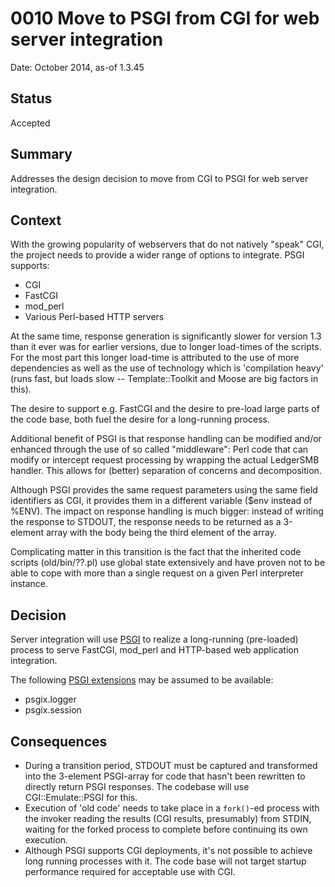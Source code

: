 # 0010 Move to PSGI from CGI for web server integration

Date: October 2014, as-of 1.3.45

## Status

Accepted

## Summary

Addresses the design decision to move from CGI to PSGI for web server
integration.

## Context

With the growing popularity of webservers that do not natively "speak"
CGI, the project needs to provide a wider range of options to integrate.
PSGI supports:

 * CGI
 * FastCGI
 * mod_perl
 * Various Perl-based HTTP servers

At the same time, response generation is significantly slower for version
1.3 than it ever was for earlier versions, due to longer load-times of the
scripts.  For the most part this longer load-time is attributed to the use
of more dependencies as well as the use of technology which is 'compilation
heavy' (runs fast, but loads slow -- Template::Toolkit and Moose are big
factors in this).

The desire to support e.g. FastCGI and the desire to pre-load large parts
of the code base, both fuel the desire for a long-running process.

Additional benefit of PSGI is that response handling can be modified and/or
enhanced through the use of so called "middleware": Perl code that can
modify or intercept request processing by wrapping the actual LedgerSMB
handler.  This allows for (better) separation of concerns and decomposition.

Although PSGI provides the same request parameters using the same field
identifiers as CGI, it provides them in a different variable ($env instead
of %ENV).  The impact on response handling is much bigger: instead of
writing the response to STDOUT, the response needs to be returned as a
3-element array with the body being the third element of the array.

Complicating matter in this transition is the fact that the inherited code
scripts (old/bin/??.pl) use global state extensively and have proven not to
be able to cope with more than a single request on a given Perl interpreter
instance.

## Decision

Server integration will use [PSGI](https://metacpan.org/pod/PSGI) to realize
a long-running (pre-loaded) process to serve FastCGI, mod_perl and HTTP-based
web application integration.

The following [PSGI extensions](https://metacpan.org/dist/PSGI/view/PSGI/Extensions.pod)
may be assumed to be available:

 * psgix.logger
 * psgix.session

## Consequences

- During a transition period, STDOUT must be captured and transformed into
  the 3-element PSGI-array for code that hasn't been rewritten to directly
  return PSGI responses.  The codebase will use CGI::Emulate::PSGI for this.
- Execution of 'old code' needs to take place in a `fork()`-ed process with
  the invoker reading the results (CGI results, presumably) from STDIN, waiting
  for the forked process to complete before continuing its own execution.
- Although PSGI supports CGI deployments, it's not possible to achieve long
  running processes with it.  The code base will not target startup performance
  required for acceptable use with CGI.
